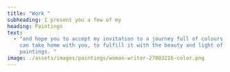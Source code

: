 ```yaml
---
title: "Work "
subheading: I present you a few of my
heading: Paintings
text:
  - "and hope you to accept my invitation to a journey full of colours that you
    can take home with you, to fulfill it with the beauty and light of my
    paintings. "
image: ./assets/images/paintings/woman-writer-27083216-color.png
---
```

